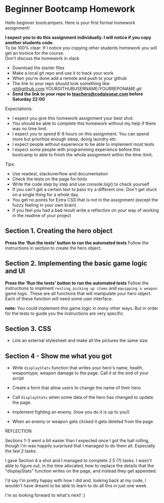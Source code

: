 # Beginner Bootcamp Homework

Hello beginner bootcampers. Here is your first formal homework  assignment!


**I expect you to do this assignment individually. I will notice if you copy another students code.**  
To be 100% clear: If I notice you copying other students homework you will get an invoice for the course.  
Don't discuss the homework in slack

- Download the starter files
- Make a local git repo and use it to track your work
- When you're done add a remote and push to your github
- The link to your repo should look something like: git@github.com:YOURGITHUBUSERNAME/YOURREPONAME.git
- **Send the link to your repo to teachers@codaisseur.com before Saturday 22:00**

Expectations:
- I expect you give this homework assignment your best shot.
- You should be able to complete this homework without my help if there was no time limit.
- I expect you to spend 6-8 hours on this assignment. You can spend more but prioritize enough sleep, doing laundry etc.
- I expect people without experience to be able to implement most tests
- I expect some people with programming experience before this bootcamp to able to finish the whole assignment within the time-limit.

Tips:
- Use readest, stackoverflow and documentation
- Check the tests on the page for hints
- Write the code step by step and use console.log() to check yourself  
- If you can't get a certain test to pass try a different one. Don't get stuck on a single thing for a whole day.  
- You get no points for Extra CSS that is not in the assignment (except the fuzzy feeling in your own brain)
- If you feel you had a bad result write a reflection on your way of working in the readme of your project

## Section 1. Creating the hero object

**Press the 'Run the tests' button to run the automated tests** 
Follow the instructions in section to create the hero object.

## Section 2. Implementing the basic game logic and UI

**Press the 'Run the tests' button to run the automated tests**
Follow the instructions to implment `resting`, `picking up items` and `equipping a weapon` game logic. These are all functions that will manipulate your hero object. Each of these function will need some user interface.

**note:** You could implement this game logic in *many* other ways. But in order for the tests to guide you the instructions are very specific.

## Section 3. CSS

- Link an external stylesheet and make all the pictures the same size.

## Section 4 - Show me what you got


- Write `displayStats` function that writes your hero's name, health, weapontype, weapon damage to the page. Call it at the end of your script

- Create a form that allow users to change the name of their hero.

- Call `displayStats` when some data of the hero has changed to update the page.

- Implement fighting an enemy. (how you do it is up to you!)

- When an enemy or weapon gets clicked it gets deleted from the page



REFLECTION

Sections 1-3 went a bit easier than I expected once I got the ball rolling, though I'm was happily surprised that I managed to do them all. Especially the last 2 tasks. 

I gave Section 4 a shot and I managed to complete 2.5 (?) tasks. I wasn't able to figure out, in the time allocated, how to replace the details that the "displayStats" function writes on the page, and instead they get appended. 

I'd say I'm pretty happy with how I did and, looking back at my code, I wouldn't have dreamt to be able to learn to do all this in just one week. 

I'm so looking forward to what's next! :)